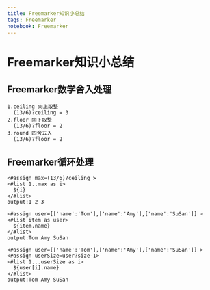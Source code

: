 ```yaml
---
title: Freemarker知识小总结
tags: Freemarker
notebook: Freemarker
---
```


# Freemarker知识小总结
## Freemarker数学舍入处理
```
1.ceiling 向上取整
  (13/6)?ceiling = 3
2.floor 向下取整
  (13/6)?floor = 2
3.round 四舍五入
  (13/6)?floor = 2
```
## Freemarker循环处理
```
<#assign max=(13/6)?ceiling >
<#list 1..max as i>
  ${i}
</#list>
output:1 2 3
```
```
<#assign user=[['name':'Tom'],['name':'Amy'],['name':'SuSan']] >
<#list item as user>
  ${item.name}
</#list>
output:Tom Amy SuSan
```
```
<#assign user=[['name':'Tom'],['name':'Amy'],['name':'SuSan']] >
<#assign userSize=user?size-1>
<#list 1...userSize as i>
  ${user[i].name}
</#list>
output:Tom Amy SuSan
```